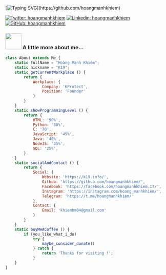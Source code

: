 [![Typing SVG](https://readme-typing-svg.herokuapp.com?color=%2336BCF7&size=25&vCenter=true&height=40&lines=Hi%2C+I'm+Khiem+!;Welcome+to+my+Github+!)](https://github.com/hoangmanhkhiem)

[![Twitter: hoangmanhkhiem](https://img.shields.io/twitter/follow/hoangmanhkhiem?style=social)](https://twitter.com/hoangmanhkhiem)
[![Linkedin: hoangmanhkhiem](https://img.shields.io/badge/-hoangmanhkhiem-blue?style=flat-square&logo=Linkedin&logoColor=white&link=https://www.linkedin.com/in/hoangmanhkhiem/)](https://www.linkedin.com/in/hoangmanhkhiem/)
[![GitHub: hoangmanhkhiem](https://img.shields.io/github/followers/hoangmanhkhiem?label=follow&style=social)](https://github.com/hoangmanhkhiem)


### <img src="https://media.giphy.com/media/VgCDAzcKvsR6OM0uWg/giphy.gif" width="50"> A little more about me...  

```javascript
class About extends Me {
    static fullName = "Hoàng Mạnh Khiêm";
    static nickname = "K19";
    static getCurrentWorkplace () {
        return {
            Workplace: {
                Company: 'KProtect',
                Position: 'Founder'
            }
        }
    }
    static showProgrammingLevel () {
        return {
            HTML: '90%',
            Python: '80%',
            C: '70',
            JavaScript: '45%',
            Java: '40%',
            NodeJS: '35%',
            SQL: '25%',
        }
    }
    static socialAndContact () {
        return {
            Social: {
                Website: 'https://k19.info/',
                Github: 'https://github.com/hoangmanhkhiem/',
                Facebook: 'https://facebook.com/hoangmanhkhiem.IT/',
                Instagram: 'https://instagram.com/hoang_manhkhiem/',
                Telegram: 'https://t.me/hoangmanhkhiem/'
            },
            Contact: {
                Email: 'khiemhm04@gmail.com'
            }
        }
    }
    static buyMeACoffee () {
        if (you_like_what_i_do)
            try {
                maybe_consider_donate()  
            } catch {
                return 'Thanks for visiting !';
            }
    }
}
```
